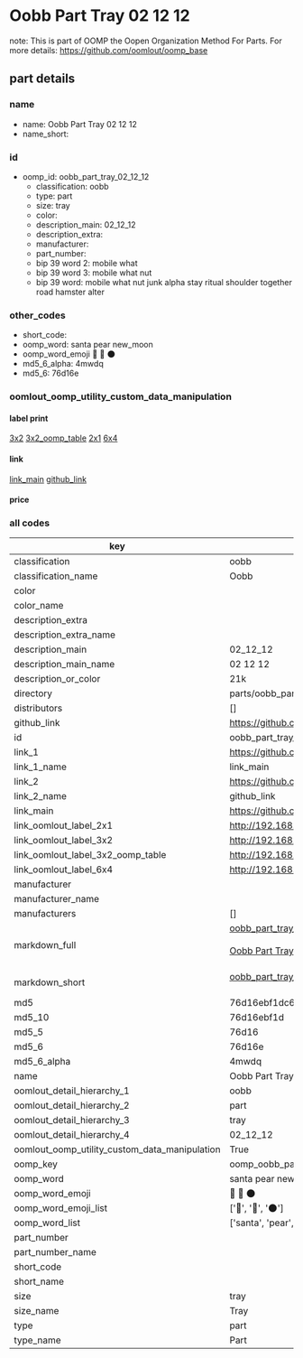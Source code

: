 # Oobb Part Tray 02 12 12  

note: This is part of OOMP the Oopen Organization Method For Parts. For more details: https://github.com/oomlout/oomp_base

##  part details





### name
* name: Oobb Part Tray 02 12 12
* name_short: 
### id
* oomp_id: oobb_part_tray_02_12_12
  * classification: oobb
  * type: part
  * size: tray
  * color: 
  * description_main: 02_12_12
  * description_extra: 
  * manufacturer: 
  * part_number: 
  * bip 39 word 2: mobile what
  * bip 39 word 3: mobile what nut
  * bip 39 word: mobile what nut junk alpha stay ritual shoulder together road hamster alter

### other_codes
* short_code: 
* oomp_word: santa pear new_moon
* oomp_word_emoji :santa: :pear: :new_moon:
* md5_6_alpha: 4mwdq
* md5_6: 76d16e






### oomlout_oomp_utility_custom_data_manipulation
#### label print
[3x2](http://192.168.1.245:1112/?label=oomp%204mwdq)
[3x2_oomp_table](http://192.168.1.107:1112/?label=oomp%204mwdq)
[2x1](http://192.168.1.242:1112/?label=oomp%204mwdq)
[6x4](http://192.168.1.55:1112/?label=oomp%204mwdq)    

#### link

[link_main](https://github.com/oomlout/oomlout_oomp_current_version_messy/tree/main/parts/oobb_part_tray_02_12_12) [github_link](https://github.com/oomlout/oomlout_oomp_part_src/tree/main/parts/oobb_part_tray_02_12_12)                             

#### price







### all codes 
| key | value |  
| --- | --- |  
| classification | oobb |  
| classification_name | Oobb |  
| color |  |  
| color_name |  |  
| description_extra |  |  
| description_extra_name |  |  
| description_main | 02_12_12 |  
| description_main_name | 02 12 12 |  
| description_or_color | 21k |  
| directory | parts/oobb_part_tray_02_12_12 |  
| distributors | [] |  
| github_link | https://github.com/oomlout/oomlout_oomp_part_src/tree/main/parts/oobb_part_tray_02_12_12 |  
| id | oobb_part_tray_02_12_12 |  
| link_1 | https://github.com/oomlout/oomlout_oomp_current_version_messy/tree/main/parts/oobb_part_tray_02_12_12 |  
| link_1_name | link_main |  
| link_2 | https://github.com/oomlout/oomlout_oomp_part_src/tree/main/parts/oobb_part_tray_02_12_12 |  
| link_2_name | github_link |  
| link_main | https://github.com/oomlout/oomlout_oomp_current_version_messy/tree/main/parts/oobb_part_tray_02_12_12 |  
| link_oomlout_label_2x1 | http://192.168.1.242:1112/?label=oomp%204mwdq |  
| link_oomlout_label_3x2 | http://192.168.1.245:1112/?label=oomp%204mwdq |  
| link_oomlout_label_3x2_oomp_table | http://192.168.1.107:1112/?label=oomp%204mwdq |  
| link_oomlout_label_6x4 | http://192.168.1.55:1112/?label=oomp%204mwdq |  
| manufacturer |  |  
| manufacturer_name |  |  
| manufacturers | [] |  
| markdown_full | [oobb_part_tray_02_12_12](https://github.com/oomlout/oomlout_oomp_current_version_messy/tree/main/parts/oobb_part_tray_02_12_12)<br>[](https://github.com/oomlout/oomlout_oomp_current_version_messy/tree/main/parts/oobb_part_tray_02_12_12)<br>[Oobb Part Tray 02 12 12](https://github.com/oomlout/oomlout_oomp_current_version_messy/tree/main/parts/oobb_part_tray_02_12_12)<br><br> |  
| markdown_short | [oobb_part_tray_02_12_12](https://github.com/oomlout/oomlout_oomp_current_version_messy/tree/main/parts/oobb_part_tray_02_12_12)<br><br> |  
| md5 | 76d16ebf1dc6f753538387952f7e7473 |  
| md5_10 | 76d16ebf1d |  
| md5_5 | 76d16 |  
| md5_6 | 76d16e |  
| md5_6_alpha | 4mwdq |  
| name | Oobb Part Tray 02 12 12 |  
| oomlout_detail_hierarchy_1 | oobb |  
| oomlout_detail_hierarchy_2 | part |  
| oomlout_detail_hierarchy_3 | tray |  
| oomlout_detail_hierarchy_4 | 02_12_12 |  
| oomlout_oomp_utility_custom_data_manipulation | True |  
| oomp_key | oomp_oobb_part_tray_02_12_12 |  
| oomp_word | santa pear new_moon |  
| oomp_word_emoji | :santa: :pear: :new_moon: |  
| oomp_word_emoji_list | [':santa:', ':pear:', ':new_moon:'] |  
| oomp_word_list | ['santa', 'pear', 'new_moon'] |  
| part_number |  |  
| part_number_name |  |  
| short_code |  |  
| short_name |  |  
| size | tray |  
| size_name | Tray |  
| type | part |  
| type_name | Part |  
